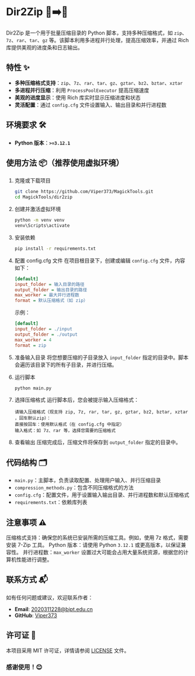 # Dir2Zip 📂➡️📁

Dir2Zip 是一个用于批量压缩目录的 Python 脚本，支持多种压缩格式，如 `zip`、`7z`、`rar`、`tar`、`gz` 等。该脚本利用多进程并行处理，提高压缩效率，并通过 Rich 库提供美观的进度条和日志输出。

## 特性 ✨

- **多种压缩格式支持**：`zip`、`7z`、`rar`、`tar`、`gz`、`gztar`、`bz2`、`bztar`、`xztar`
- **多进程并行压缩**：利用 `ProcessPoolExecutor` 提高压缩速度
- **美观的进度显示**：使用 Rich 库实时显示压缩进度和状态
- **灵活配置**：通过 `config.cfg` 文件设置输入、输出目录和并行进程数

## 环境要求 🛠️

- **Python 版本**：**`>=3.12.1`**

## 使用方法 📦（推荐使用虚拟环境）

1. 克隆或下载项目
    ```bash
    git clone https://github.com/Viper373/MagickTools.git
    cd MagickTools/dir2zip
    ```
2. 创建并激活虚拟环境
    ```bash
    python -m venv venv
    venv\Scripts\activate
    ```
3. 安装依赖
    ```bash
    pip install -r requirements.txt
    ```
4. 配置 config.cfg 文件
在项目根目录下，创建或编辑 `config.cfg` 文件，内容如下：

    ```ini
    [default]
    input_folder = 输入目录的路径
    output_folder = 输出目录的路径
    max_worker = 最大并行进程数
    format = 默认压缩格式（如 zip）
    ```
    示例：
    ```ini
    [default]
    input_folder = ./input
    output_folder = ./output
    max_worker = 4
    format = zip
    ```
5. 准备输入目录
将您想要压缩的子目录放入 `input_folder` 指定的目录中。脚本会遍历该目录下的所有子目录，并进行压缩。

6. 运行脚本
    ```bash
    python main.py
    ```
7. 选择压缩格式
运行脚本后，您会被提示输入压缩格式：
    ```text
    请输入压缩格式（现支持 zip, 7z, rar, tar, gz, gztar, bz2, bztar, xztar ，回车默认zip）：
    直接按回车：使用默认格式（在 config.cfg 中指定）
    输入格式：如 7z、rar 等，选择您需要的压缩格式
    ```
8. 查看输出
压缩完成后，压缩文件将保存到 `output_folder` 指定的目录中。

## 代码结构 🗂️

- <code>main.py</code>：主脚本，负责读取配置、处理用户输入、并行压缩目录
- <code>compression_methods.py</code>：包含不同压缩格式的方法 
- <code>config.cfg</code>：配置文件，用于设置输入输出目录、并行进程数和默认压缩格式 
- <code>requirements.txt</code>：依赖库列表

## 注意事项 ⚠️
压缩格式支持：确保您的系统已安装所需的压缩工具。例如，使用 7z 格式，需要安装 7-Zip 工具。
Python 版本：请使用 Python <code>3.12.1</code> 或更高版本，以保证兼容性。
并行进程数：<code>max_worker</code> 设置过大可能会占用大量系统资源，根据您的计算机性能进行调整。

## 联系方式 📬

如有任何问题或建议，欢迎联系作者： 

- **Email**: 2020311228@bipt.edu.cn
- **GitHub**: [Viper373](https://github.com/Viper373)

## 许可证 📄
本项目采用 MIT 许可证，详情请参阅 [LICENSE](../LICENSE) 文件。 

### 感谢使用！😊
